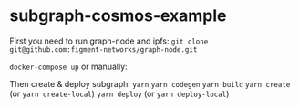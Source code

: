 # subgraph-cosmos-example

First you need to run graph-node and ipfs:
`git clone git@github.com:figment-networks/graph-node.git`

`docker-compose up`
or manually:

Then create & deploy subgraph:
`yarn`
`yarn codegen`
`yarn build`
`yarn create` (or `yarn create-local`)
`yarn deploy` (or `yarn deploy-local`)
